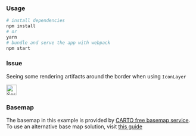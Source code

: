 ### Usage

```bash
# install dependencies
npm install
# or
yarn
# bundle and serve the app with webpack
npm start
```

### Issue
Seeing some rendering artifacts around the border when using `IconLayer`

<img width="28" alt="Screen Shot 2022-10-24 at 9 41 58 AM" src="https://user-images.githubusercontent.com/814934/197541855-672654a9-4701-42e2-a3e0-d71e6f4fe127.png">

### Basemap

The basemap in this example is provided by [CARTO free basemap service](https://carto.com/basemaps). To use an alternative base map solution, visit [this guide](https://deck.gl/docs/get-started/using-with-map#using-other-basemap-services)
